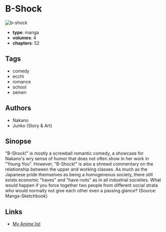 # B-Shock

![b-shock](https://cdn.myanimelist.net/images/manga/3/11408.jpg)

-   **type**: manga
-   **volumes**: 4
-   **chapters**: 52

## Tags

-   comedy
-   ecchi
-   romance
-   school
-   seinen

## Authors

-   Nakano
-   Junko (Story & Art)

## Sinopse

"B-Shock!" is mostly a screwball romantic comedy, a showcase for Nakano's wry sense of humor that does not often show in her work in "Young You". However, "B-Shock!" is also a shrewd commentary on the relationship between the upper and working classes. As much as the Japanese pride themselves as being a homogeneous society, there still exists economic "haves" and "have-nots" as in all industrial societies. What would happen if you force together two people from different social strata who would normally not give each other even a passing glance? (Source: Manga-Sketchbook)

## Links

-   [My Anime list](https://myanimelist.net/manga/3225/B-Shock)
